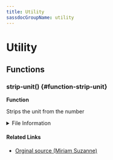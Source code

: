 ```yaml
---
title: Utility
sassdocGroupName: utility
---
```



# Utility

<div class="type-large">



</div>



## Functions




<div class="sassdoc-item-header">

###  strip-unit() {#function-strip-unit}

  <div class="sassdoc-item-header__labels">
    <span class="tag tag--primary"><strong>Function</strong></span>
  </div>

</div>

  

Strips the unit from the number
    
    


<details>
  <summary>File Information</summary>
  
- **File:** _utility.scss
- **Group:** utility
- **Type:** function
- **Lines (comments):** 7-8
- **Lines (code):** 10-12

</details>

    

#### Related Links

- [Orginal source (Miriam Suzanne)](https://stackoverflow.com/questions/12328259/how-do-you-strip-the-unit-from-any-number-in-sass/12335841#12335841)

    
  
  